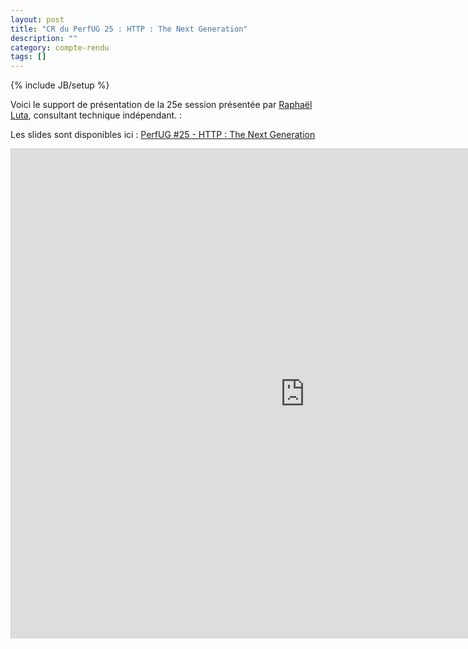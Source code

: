 ```yaml
---
layout: post
title: "CR du PerfUG 25 : HTTP : The Next Generation"
description: ""
category: compte-rendu
tags: []
---
```

{% include JB/setup %}

Voici le support de présentation de la 25e session présentée par [Raphaël Luta](https://twitter.com/raphaelluta), consultant technique indépendant. :
<!-- more -->


Les slides sont disponibles ici : [PerfUG #25 - HTTP : The Next Generation](http://rluta.github.io/http-nextgen/)

<iframe src="http://rluta.github.io/http-nextgen/" width="940" height="783" frameborder="0" marginwidth="0" marginheight="0" scrolling="no" style="border:1px solid #CCC;border-width:1px 1px 0;margin-bottom:5px"> </iframe>